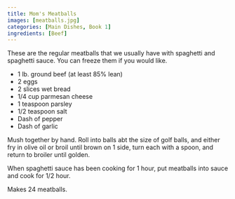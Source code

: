 ```yaml
---
title: Mom's Meatballs
images: [meatballs.jpg]
categories: [Main Dishes, Book 1]
ingredients: [Beef]
---
```



These are the regular meatballs that we usually have with spaghetti and
spaghetti sauce. You can freeze them if you would like.

-   1 lb. ground beef (at least 85% lean)
-   2 eggs
-   2 slices wet bread
-   1/4 cup parmesan cheese
-   1 teaspoon parsley
-   1/2 teaspoon salt
-   Dash of pepper
-   Dash of garlic

Mush together by hand. Roll into balls abt the size of golf balls, and
either fry in olive oil or broil until brown on 1 side, turn each with a
spoon, and return to broiler until golden.

When spaghetti sauce has been cooking for 1 hour, put meatballs into
sauce and cook for 1/2 hour.

Makes 24 meatballs.

 
